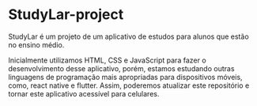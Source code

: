 # StudyLar-project

StudyLar é um projeto de um aplicativo de estudos para alunos que estão no ensino médio.

Inicialmente utilizamos HTML, CSS e JavaScript para fazer o desenvolvimento desse aplicativo, porém, estamos estudando outras linguagens de programação mais apropriadas para dispositivos móveis, como, react native e flutter. Assim, poderemos atualizar este repositório e tornar este aplicativo acessível para celulares.
